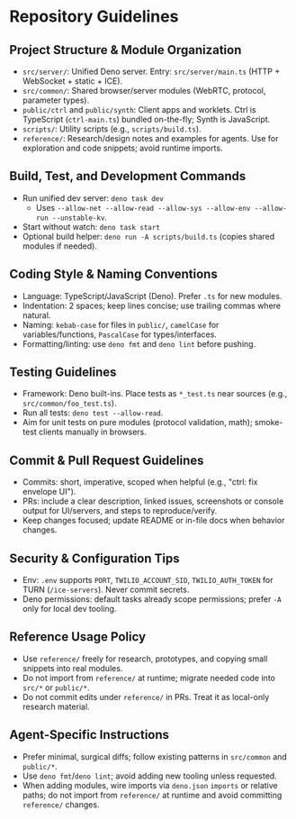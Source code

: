 # Repository Guidelines

## Project Structure & Module Organization

- `src/server/`: Unified Deno server. Entry: `src/server/main.ts` (HTTP +
  WebSocket + static + ICE).
- `src/common/`: Shared browser/server modules (WebRTC, protocol, parameter
  types).
- `public/ctrl` and `public/synth`: Client apps and worklets. Ctrl is TypeScript
  (`ctrl-main.ts`) bundled on-the-fly; Synth is JavaScript.
- `scripts/`: Utility scripts (e.g., `scripts/build.ts`).
- `reference/`: Research/design notes and examples for agents. Use for
  exploration and code snippets; avoid runtime imports.

## Build, Test, and Development Commands

- Run unified dev server: `deno task dev`
  - Uses
    `--allow-net --allow-read --allow-sys --allow-env --allow-run --unstable-kv`.
- Start without watch: `deno task start`
- Optional build helper: `deno run -A scripts/build.ts` (copies shared modules
  if needed).

## Coding Style & Naming Conventions

- Language: TypeScript/JavaScript (Deno). Prefer `.ts` for new modules.
- Indentation: 2 spaces; keep lines concise; use trailing commas where natural.
- Naming: `kebab-case` for files in `public/`, `camelCase` for
  variables/functions, `PascalCase` for types/interfaces.
- Formatting/linting: use `deno fmt` and `deno lint` before pushing.

## Testing Guidelines

- Framework: Deno built-ins. Place tests as `*_test.ts` near sources (e.g.,
  `src/common/foo_test.ts`).
- Run all tests: `deno test --allow-read`.
- Aim for unit tests on pure modules (protocol validation, math); smoke-test
  clients manually in browsers.

## Commit & Pull Request Guidelines

- Commits: short, imperative, scoped when helpful (e.g., "ctrl: fix envelope
  UI").
- PRs: include a clear description, linked issues, screenshots or console output
  for UI/servers, and steps to reproduce/verify.
- Keep changes focused; update README or in-file docs when behavior changes.

## Security & Configuration Tips

- Env: `.env` supports `PORT`, `TWILIO_ACCOUNT_SID`, `TWILIO_AUTH_TOKEN` for
  TURN (`/ice-servers`). Never commit secrets.
- Deno permissions: default tasks already scope permissions; prefer `-A` only
  for local dev tooling.

## Reference Usage Policy

- Use `reference/` freely for research, prototypes, and copying small snippets
  into real modules.
- Do not import from `reference/` at runtime; migrate needed code into `src/*`
  or `public/*`.
- Do not commit edits under `reference/` in PRs. Treat it as local-only research
  material.

## Agent-Specific Instructions

- Prefer minimal, surgical diffs; follow existing patterns in `src/common` and
  `public/*`.
- Use `deno fmt`/`deno lint`; avoid adding new tooling unless requested.
- When adding modules, wire imports via `deno.json` `imports` or relative paths;
  do not import from `reference/` at runtime and avoid committing `reference/`
  changes.
